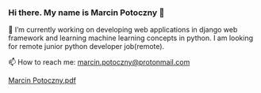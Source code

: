 ### Hi there. My name is Marcin Potoczny 👋

🌱 I’m currently working on developing web applications in django web framework and learning machine learning concepts in python. I am looking for remote junior python developer job(remote).

📫 How to reach me: 
marcin.potoczny@protonmail.com

[Marcin Potoczny.pdf](https://github.com/marpot/marpot/files/13373620/Marcin.Potoczny.pdf)
